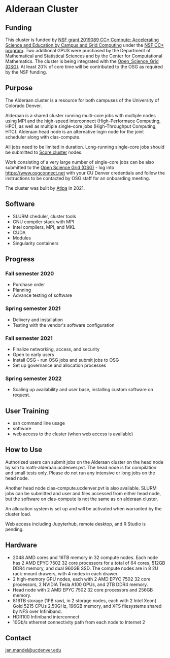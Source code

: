 # Alderaan Cluster

## Funding
This cluster is funded by [NSF grant 2019089 CC* Compute: Accelerating Science and Education by Campus and Grid Computing](https://www.nsf.gov/awardsearch/showAward?AWD_ID=2019089)  under the [NSF CC* program](https://www.nsf.gov/publications/pub_summ.jsp?ods_key=nsf20507). Two additional GPUS were purchased by the Department of Mathematical and Statistical Sciences and by the Center for Computational Mathematics. The cluster is being integrated with the [Open_Science_Grid (OSG)](https://opensciencegrid.org). At least 20% of core time will be contributed to the OSG as required by the NSF funding. 

## Purpose
The Alderaan cluster is a resource for both campuses of the University of Colorado Denver. 

Alderaan is a shared cluster running multi-core jobs with multiple nodes using MPI and the high-speed interconnect (High-Performace Computing, HPC), as well as multiple single-core jobs (High-Throughput Computing, HTC). Alderaan head node is an alternative login node for the joint scheduler along with clas-compute.

All jobs need to be limited in duration. Long-running single-core jobs should be submitted to [Score cluster](../score/) nodes. 

Work consisting of a very large number of single-core jobs can be also submitted to the [Open Science Grid (OSG)](https://opensciencegrid.org) - log into https://www.osgconnect.net with your CU Denver credentials and follow the instructions to be contacted by OSG staff for an onboarding meeting.

The cluster was built by [Atipa](https://www.atipa.com) in 2021.

## Software
* SLURM cheduler, cluster tools
* GNU compiler stack with MPI
* Intel compilers, MPI, and MKL
* CUDA
* Modules
* Singularity containers

## Progress
### Fall semester 2020
* Purchase order 
* Planning
* Advance testing of software
### Spring semester 2021
* Delivery and installation 
* Testing with the vendor's software configuration
### Fall semester 2021
* Finalize networking, access, and security
* Open to early users
* Install OSG - run OSG jobs and submit jobs to OSG
* Set up governance and allocation processes
### Spring semester 2022
* Scaling up availability and user base, installing custom software on request.

## User Training
* ssh command line usage
* software
* web access to the cluster (when web access is available)

## How to Use

Authorized users can submit jobs on the Alderaan cluster on the head node by ssh to math-alderaan.ucdenver.pvt. The head node is for compilation and small tests only. Please do not run any intensive or long jobs on the head node.

Another head node clas-compute.ucdenver.pvt is also available. SLURM jobs can be submitted and user and files accessed from either head node, but the software on clas-compute is not the same as on alderaan cluster.

An allocation system is set up and will be activated when warranted by the cluster load.

Web access including Jupyterhub, remote desktop, and R Studio is pending.

## Hardware
* 2048 AMD cores and 16TB memory in 32 compute nodes. Each node has 2 AMD EPYC 7502 32 core processors for a total of 64 cores, 512GB DDR4 memory, and dual 960GB SSD. The compute nodes are in 8 2U rack-mount drawers, with 4 nodes in each drawer.
* 2 high-memory GPU nodes, each with 2 AMD EPYC 7502 32 core processors, 2 NVIDIA Tesla A100 GPUs, and 2TB DDR4 memory.
* Head node with 2 AMD EPYC 7502 32 core processors and 256GB memory.
* 816TB storage (1PB raw), in 2 storage nodes, each with 2 Intel Xeon( Gold 5215 CPUs  2.50GHz, 196GB memory, and XFS filesystems shared by NFS over Infiniband.
* HDR100 Infiniband interconnect
* 10Gb/s ethernet connectivity path from each node to Internet 2

## Contact
jan.mandel@ucdenver.edu

